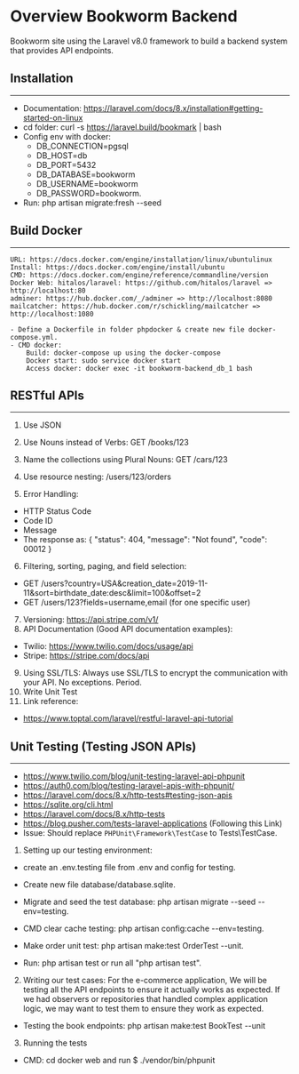 # Overview Bookworm Backend
Bookworm site using the Laravel v8.0 framework to build a backend system that provides API endpoints.

## Installation
-----
- Documentation: https://laravel.com/docs/8.x/installation#getting-started-on-linux
- cd folder: curl -s https://laravel.build/bookmark | bash
- Config env with docker:
 	- DB_CONNECTION=pgsql
	- DB_HOST=db
	- DB_PORT=5432
	- DB_DATABASE=bookworm
	- DB_USERNAME=bookworm
	- DB_PASSWORD=bookworm.
- Run: php artisan migrate:fresh --seed

## Build Docker
-----
	URL: https://docs.docker.com/engine/installation/linux/ubuntulinux
	Install: https://docs.docker.com/engine/install/ubuntu
	CMD: https://docs.docker.com/engine/reference/commandline/version
	Docker Web: hitalos/laravel: https://github.com/hitalos/laravel => http://localhost:80
	adminer: https://hub.docker.com/_/adminer => http://localhost:8080
	mailcatcher: https://hub.docker.com/r/schickling/mailcatcher => http://localhost:1080

    - Define a Dockerfile in folder phpdocker & create new file docker-compose.yml.
    - CMD docker:
		Build: docker-compose up using the docker-compose
		Docker start: sudo service docker start
		Access docker: docker exec -it bookworm-backend_db_1 bash

## RESTful APIs
---------
1. Use JSON
2. Use Nouns instead of Verbs:
GET /books/123

3. Name the collections using Plural Nouns:
 GET  /cars/123

4. Use resource nesting: /users/123/orders

5. Error Handling:

- HTTP Status Code
- Code ID
- Message
- The response as:
{
	"status": 404,
	"message": "Not found",
	"code": 00012
}

6. Filtering, sorting, paging, and field selection:

- GET /users?country=USA&creation_date=2019-11-11&sort=birthdate_date:desc&limit=100&offset=2
- GET /users/123?fields=username,email (for one specific user)

7. Versioning: https://api.stripe.com/v1/
8. API Documentation (Good API documentation examples):
- Twilio: https://www.twilio.com/docs/usage/api
- Stripe: https://stripe.com/docs/api
9. Using SSL/TLS:
Always use SSL/TLS to encrypt the communication with your API. No exceptions. Period.
11. Write Unit Test
12. Link reference:
- https://www.toptal.com/laravel/restful-laravel-api-tutorial


## Unit Testing (Testing JSON APIs)
-------
- https://www.twilio.com/blog/unit-testing-laravel-api-phpunit
- https://auth0.com/blog/testing-laravel-apis-with-phpunit/
- https://laravel.com/docs/8.x/http-tests#testing-json-apis
- https://sqlite.org/cli.html
- https://laravel.com/docs/8.x/http-tests
- https://blog.pusher.com/tests-laravel-applications (Following this Link)
- Issue: Should replace `PHPUnit\Framework\TestCase` to Tests\TestCase.

1. Setting up our testing environment:

- create an .env.testing file from .env and config for testing.

- Create new file database/database.sqlite.

- Migrate and seed the test database: php artisan migrate --seed --env=testing.

- CMD clear cache testing: php artisan config:cache --env=testing.

- Make order unit test: php artisan make:test OrderTest --unit.

- Run: php artisan test or run all "php artisan test".

2. Writing our test cases: For the e-commerce application, We will be testing all the API endpoints to ensure it actually works as expected. If we had observers or repositories that handled complex application logic, we may want to test them to ensure they work as expected.

- Testing the book endpoints: php artisan make:test BookTest --unit
3. Running the tests
- CMD: cd docker web and run $ ./vendor/bin/phpunit


